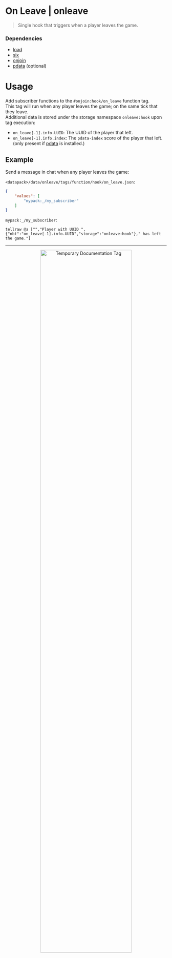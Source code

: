 # On Leave | onleave
> Single hook that triggers when a player leaves the game.
### Dependencies
- [load](https://github.com/sixslime/load)
- [six](https://github.com/sixslime/six)
- [onjoin](https://github.com/sixslime/onjoin)
- [pdata](https://github.com/sixslime/pdata) (optional)

# Usage
Add subscriber functions to the `#onjoin:hook/on_leave` function tag. \
This tag will run when any player leaves the game; on the same tick that they leave. \
Additional data is stored under the storage namespace `onleave:hook` upon tag execution:
- `on_leave[-1].info.UUID`: The UUID of the player that left.
- `on_leave[-1].info.index`: The `pdata-index` score of the player that left. (only present if [pdata](github.com/sixslime/onjoin) is installed.)
## Example
Send a message in chat when any player leaves the game:

`<datapack>/data/onleave/tags/function/hook/on_leave.json`:
```json
{
    "values": [
        "mypack:_/my_subscriber"
    ]
}
```
`mypack:_/my_subscriber`:
```mcfunction
tellraw @a ["","Player with UUID ",{"nbt":"on_leave[-1].info.UUID","storage":"onleave:hook"}," has left the game."]
```

___

<p align="center">
  <img src="https://sixslime.github.io/info/logos/temporary_documentation.svg" width="75%" alt="Temporary Documentation Tag"/>
</p>
